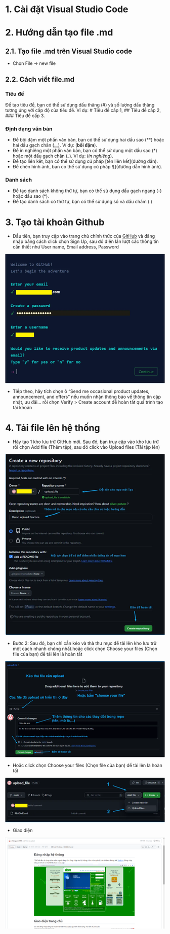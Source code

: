 # 1. Cài đặt Visual Studio Code
# 2. Hướng dẫn tạo file .md
## 2.1. Tạo file .md trên Visual Studio code
* Chọn File -> new file
## 2.2. Cách viết file.md
### Tiêu đề
Để tạo tiêu đề, bạn có thể sử dụng dấu thăng (#) và số lượng dấu thăng tương ứng với cấp độ của tiêu đề. Ví dụ: # Tiêu đề cấp 1, ## Tiêu đề cấp 2, ### Tiêu đề cấp 3.
### Định dạng văn bản
* Để bôi đậm một phần văn bản, bạn có thể sử dụng hai dấu sao (**) hoặc hai dấu gạch chân (__). Ví dụ: (**bôi đậm**).
* Để in nghiêng một phần văn bản, bạn có thể sử dụng một dấu sao (*) hoặc một dấu gạch chân (_). Ví dụ: (*in nghiêng*).
* Để tạo liên kết, bạn có thể sử dụng cú pháp [tên liên kết](đường dẫn).
* Để chèn hình ảnh, bạn có thể sử dụng cú pháp ![](đường dẫn hình ảnh).
### Danh sách
* Để tạo danh sách không thứ tự, bạn có thể sử dụng dấu gạch ngang (-) hoặc dấu sao (*). 
* Để tạo danh sách có thứ tự, bạn có thể sử dụng số và dấu chấm (.)
# 3. Tạo tài khoản Github
* Đầu tiên, bạn truy cập vào trang chủ chính thức của [GitHub](https://github.com) và đăng nhập bằng cách click chọn Sign Up, sau đó điền lần lượt các thông tin cần thiết như User name, Email address, Password

![Dangky](Dangky.png)
* Tiếp theo, hãy tích chọn ô “Send me occasional product updates, announcement, and offers” nếu muốn nhận thông báo về thông tin cập nhật, ưu đãi… rồi chọn Verify > Create account để hoàn tất quá trình tạo tài khoản
# 4. Tải file lên hệ thống
* Hãy tạo 1 kho lưu trữ GitHub mới. Sau đó, bạn truy cập vào kho lưu trữ rồi chọn Add file (Thêm tệp), sau đó click vào Upload files (Tải tệp lên)

![CTaoFile](TaoFile.png)
* Bước 2: Sau đó, bạn chỉ cần kéo và thả thư mục để tải lên kho lưu trữ một cách nhanh chóng nhất.hoặc click chọn Choose your files (Chọn file của bạn) để tải lên là hoàn tất

![upload](upload.png)
* Hoặc click chọn Choose your files (Chọn file của bạn) để tải lên là hoàn tất

![upload1](upload1.png)
* Giao diện

![KETQUA](KETQUA.PNG)